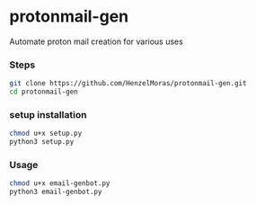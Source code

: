 # protonmail-gen
Automate  proton mail  creation for various uses

### Steps
```bash
git clone https://github.com/HenzelMoras/protonmail-gen.git
cd protonmail-gen
```

### setup installation 
```bash
chmod u+x setup.py
python3 setup.py
```

### Usage
```bash
chmod u+x email-genbot.py
python3 email-genbot.py
```
